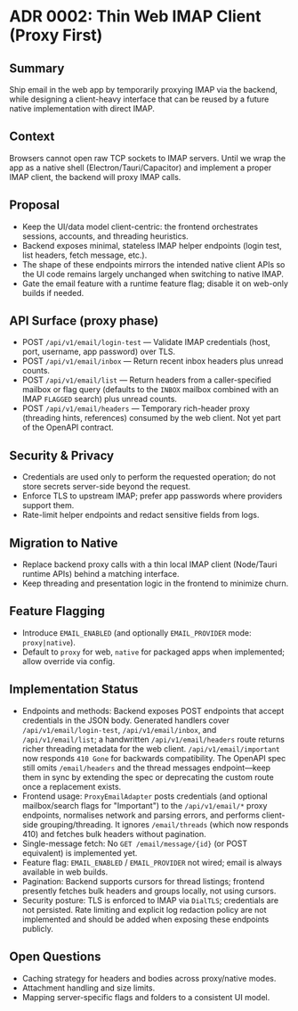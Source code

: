 # ADR 0002: Thin Web IMAP Client (Proxy First)

Summary
-------

Ship email in the web app by temporarily proxying IMAP via the backend, while designing a client-heavy interface that can be reused by a future native implementation with direct IMAP.

Context
-------

Browsers cannot open raw TCP sockets to IMAP servers. Until we wrap the app as a native shell (Electron/Tauri/Capacitor) and implement a proper IMAP client, the backend will proxy IMAP calls.

Proposal
--------

- Keep the UI/data model client-centric: the frontend orchestrates sessions, accounts, and threading heuristics.
- Backend exposes minimal, stateless IMAP helper endpoints (login test, list headers, fetch message, etc.).
- The shape of these endpoints mirrors the intended native client APIs so the UI code remains largely unchanged when switching to native IMAP.
- Gate the email feature with a runtime feature flag; disable it on web-only builds if needed.

API Surface (proxy phase)
-------------------------

- POST `/api/v1/email/login-test` — Validate IMAP credentials (host, port, username, app password) over TLS.
- POST `/api/v1/email/inbox` — Return recent inbox headers plus unread counts.
- POST `/api/v1/email/list` — Return headers from a caller-specified mailbox or flag query (defaults to the `INBOX` mailbox combined with an IMAP `FLAGGED` search) plus unread counts.
- POST `/api/v1/email/headers` — Temporary rich-header proxy (threading hints, references) consumed by the web client. Not yet part of the OpenAPI contract.

Security & Privacy
------------------

- Credentials are used only to perform the requested operation; do not store secrets server-side beyond the request.
- Enforce TLS to upstream IMAP; prefer app passwords where providers support them.
- Rate-limit helper endpoints and redact sensitive fields from logs.

Migration to Native
-------------------

- Replace backend proxy calls with a thin local IMAP client (Node/Tauri runtime APIs) behind a matching interface.
- Keep threading and presentation logic in the frontend to minimize churn.

Feature Flagging
----------------

- Introduce `EMAIL_ENABLED` (and optionally `EMAIL_PROVIDER` mode: `proxy|native`).
- Default to `proxy` for web, `native` for packaged apps when implemented; allow override via config.

Implementation Status
---------------------

- Endpoints and methods: Backend exposes POST endpoints that accept credentials in the JSON body. Generated handlers cover `/api/v1/email/login-test`, `/api/v1/email/inbox`, and `/api/v1/email/list`; a handwritten `/api/v1/email/headers` route returns richer threading metadata for the web client. `/api/v1/email/important` now responds `410 Gone` for backwards compatibility. The OpenAPI spec still omits `/email/headers` and the thread messages endpoint—keep them in sync by extending the spec or deprecating the custom route once a replacement exists.
- Frontend usage: `ProxyEmailAdapter` posts credentials (and optional mailbox/search flags for "Important") to the `/api/v1/email/*` proxy endpoints, normalises network and parsing errors, and performs client-side grouping/threading. It ignores `/email/threads` (which now responds 410) and fetches bulk headers without pagination.
- Single-message fetch: No `GET /email/message/{id}` (or POST equivalent) is implemented yet.
- Feature flag: `EMAIL_ENABLED` / `EMAIL_PROVIDER` not wired; email is always available in web builds.
- Pagination: Backend supports cursors for thread listings; frontend presently fetches bulk headers and groups locally, not using cursors.
- Security posture: TLS is enforced to IMAP via `DialTLS`; credentials are not persisted. Rate limiting and explicit log redaction policy are not implemented and should be added when exposing these endpoints publicly.

Open Questions
--------------

- Caching strategy for headers and bodies across proxy/native modes.
- Attachment handling and size limits.
- Mapping server-specific flags and folders to a consistent UI model.
